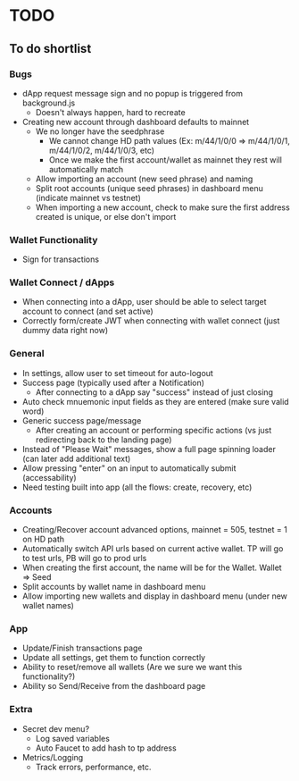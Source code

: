 # TODO
## To do shortlist

### Bugs
* dApp request message sign and no popup is triggered from background.js
  - Doesn't always happen, hard to recreate
* Creating new account through dashboard defaults to mainnet
  - We no longer have the seedphrase
    - We cannot change HD path values (Ex: m/44/1/0/0 => m/44/1/0/1, m/44/1/0/2, m/44/1/0/3, etc)
    - Once we make the first account/wallet as mainnet they rest will automatically match
  - Allow importing an account (new seed phrase) and naming
  - Split root accounts (unique seed phrases) in dashboard menu (indicate mainnet vs testnet)
  - When importing a new account, check to make sure the first address created is unique, or else don't import

### Wallet Functionality
* Sign for transactions

### Wallet Connect / dApps
* When connecting into a dApp, user should be able to select target account to connect (and set active)
* Correctly form/create JWT when connecting with wallet connect (just dummy data right now)

### General
* In settings, allow user to set timeout for auto-logout
* Success page (typically used after a Notification)
  - After connecting to a dApp say "success" instead of just closing
* Auto check mnuemonic input fields as they are entered (make sure valid word)
* Generic success page/message
  - After creating an account or performing specific actions (vs just redirecting back to the landing page)
* Instead of "Please Wait" messages, show a full page spinning loader (can later add additional text)
* Allow pressing "enter" on an input to automatically submit (accessability)
* Need testing built into app (all the flows: create, recovery, etc)

### Accounts
* Creating/Recover account advanced options, mainnet = 505, testnet = 1 on HD path
* Automatically switch API urls based on current active wallet.  TP will go to test urls, PB will go to prod urls
* When creating the first account, the name will be for the Wallet.  Wallet => Seed
* Split accounts by wallet name in dashboard menu
* Allow importing new wallets and display in dashboard menu (under new wallet names)

### App
* Update/Finish transactions page
* Update all settings, get them to function correctly
* Ability to reset/remove all wallets (Are we sure we want this functionality?)
* Ability so Send/Receive from the dashboard page

### Extra
* Secret dev menu?
  - Log saved variables
  - Auto Faucet to add hash to tp address
* Metrics/Logging
  - Track errors, performance, etc.